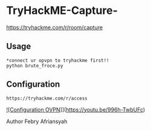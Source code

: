 # TryHackME-Capture-
https://tryhackme.com/r/room/capture

## Usage
```
*connect ur opvpn to tryhackme first!!
python brute_froce.py
```
## Configuration 
```
https://tryhackme.com/r/access
```
[![Configuration OVPN]](https://raw.githubusercontent.com/hatakecnk/assets/refs/heads/main/996h-TwbUFchd.jpg)](https://youtu.be/996h-TwbUFc)

Author
Febry Afriansyah

